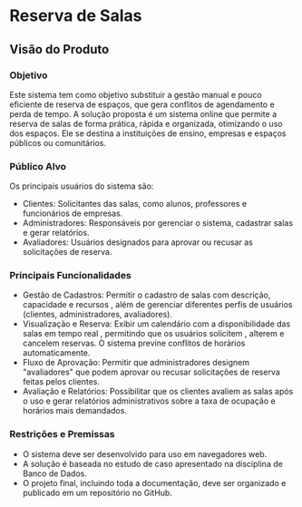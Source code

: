 # Reserva de Salas
## Visão do Produto
### Objetivo
Este sistema tem como objetivo substituir a gestão manual e pouco eficiente de reserva de espaços, que gera conflitos de agendamento e perda de tempo. A solução proposta é um sistema online que permite a reserva de salas de forma prática, rápida e organizada, otimizando o uso dos espaços. Ele se destina a instituições de ensino, empresas e espaços públicos ou comunitários.

### Público Alvo
Os principais usuários do sistema são:
- Clientes: Solicitantes das salas, como alunos, professores e funcionários de empresas.
- Administradores: Responsáveis por gerenciar o sistema, cadastrar salas e gerar relatórios.
- Avaliadores: Usuários designados para aprovar ou recusar as solicitações de reserva.

### Principais Funcionalidades
- Gestão de Cadastros: Permitir o cadastro de salas com descrição, capacidade e recursos , além de gerenciar diferentes perfis de usuários (clientes, administradores, avaliadores).
- Visualização e Reserva: Exibir um calendário com a disponibilidade das salas em tempo real , permitindo que os usuários solicitem , alterem e cancelem reservas. O sistema previne conflitos de horários automaticamente.
- Fluxo de Aprovação: Permitir que administradores designem "avaliadores" que podem aprovar ou recusar solicitações de reserva feitas pelos clientes.
- Avaliação e Relatórios: Possibilitar que os clientes avaliem as salas após o uso e gerar relatórios administrativos sobre a taxa de ocupação e horários mais demandados.

### Restrições e Premissas
- O sistema deve ser desenvolvido para uso em navegadores web.
- A solução é baseada no estudo de caso apresentado na disciplina de Banco de Dados.
- O projeto final, incluindo toda a documentação, deve ser organizado e publicado em um repositório no GitHub.
